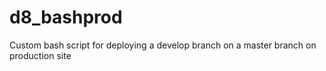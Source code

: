 # d8_bashprod
Custom bash script for deploying a develop branch on a master branch on production site
